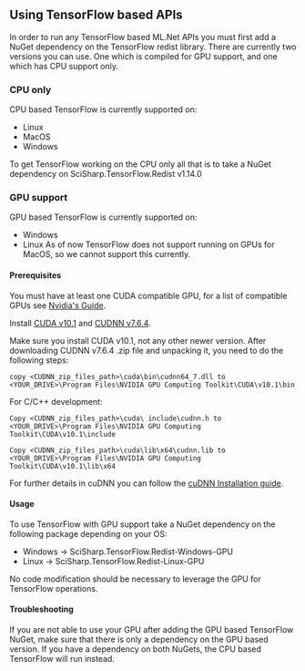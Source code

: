 ## Using TensorFlow based APIs
In order to run any TensorFlow based ML.Net APIs you must first add a NuGet dependency
on the TensorFlow redist library. There are currently two versions you can use. One which is
compiled for GPU support, and one which has CPU support only.

### CPU only
CPU based TensorFlow is currently supported on:
* Linux
* MacOS
* Windows

To get TensorFlow working on the CPU only all that is to take a NuGet dependency on
SciSharp.TensorFlow.Redist v1.14.0

### GPU support
GPU based TensorFlow is currently supported on:
* Windows
* Linux
As of now TensorFlow does not support running on GPUs for MacOS, so we cannot support this currently.

#### Prerequisites
You must have at least one CUDA compatible GPU, for a list of compatible GPUs see
[Nvidia's Guide](https://developer.nvidia.com/cuda-gpus).

Install [CUDA v10.1](https://developer.nvidia.com/cuda-10.1-download-archive-update2) and [CUDNN v7.6.4](https://developer.nvidia.com/rdp/cudnn-download).

Make sure you install CUDA v10.1, not any other newer version.
After downloading CUDNN v7.6.4 .zip file and unpacking it, you need to do the following steps:

`copy <CUDNN_zip_files_path>\cuda\bin\cudnn64_7.dll to <YOUR_DRIVE>\Program Files\NVIDIA GPU Computing Toolkit\CUDA\v10.1\bin`

For C/C++ development:

`Copy <CUDNN_zip_files_path>\cuda\ include\cudnn.h to <YOUR_DRIVE>\Program Files\NVIDIA GPU Computing Toolkit\CUDA\v10.1\include`

`Copy <CUDNN_zip_files_path>\cuda\lib\x64\cudnn.lib to <YOUR_DRIVE>\Program Files\NVIDIA GPU Computing Toolkit\CUDA\v10.1\lib\x64`

For further details in cuDNN you can follow the [cuDNN Installation guide](https://docs.nvidia.com/deeplearning/sdk/cudnn-install/index.html#installwindows).

#### Usage
To use TensorFlow with GPU support take a NuGet dependency on the following package depending on your OS:

* Windows -> SciSharp.TensorFlow.Redist-Windows-GPU
* Linux -> SciSharp.TensorFlow.Redist-Linux-GPU

No code modification should be necessary to leverage the GPU for TensorFlow operations.

#### Troubleshooting
If you are not able to use your GPU after adding the GPU based TensorFlow NuGet,
make sure that there is only a dependency on the GPU based version. If you have
a dependency on both NuGets, the CPU based TensorFlow will run instead.
